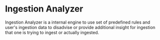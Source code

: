 # Ingestion Analyzer

Ingestion Analyzer is a internal engine to use set of predefined rules and user's ingestion data to disadvise or provide
additional insight for ingestion that one is trying to ingest or actually ingested.
